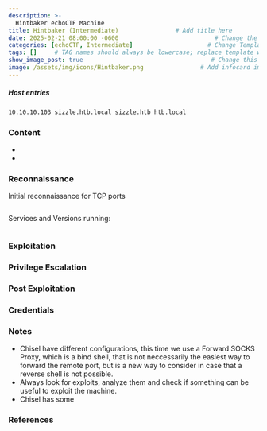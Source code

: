```yaml
---
description: >-
  Hintbaker echoCTF Machine
title: Hintbaker (Intermediate)                # Add title here
date: 2025-02-21 08:00:00 -0600                           # Change the date to match completion date
categories: [echoCTF, Intermediate]                     # Change Templates to Writeup
tags: []     # TAG names should always be lowercase; replace template with writeup, and add relevant tags
show_image_post: true                                    # Change this to true
image: /assets/img/icons/Hintbaker.png                # Add infocard image here for post preview image
---
```

##### Host entries
```bash
10.10.10.103 sizzle.htb.local sizzle.htb htb.local
```

### Content

-   
- 

### Reconnaissance

Initial reconnaissance for TCP ports
```bash

```
Services and Versions running:
```bash

```

### Exploitation


### Privilege Escalation

### Post Exploitation

### Credentials

### Notes

-   Chisel have different configurations, this time we use a Forward SOCKS Proxy, which is a bind shell, that is not neccessarily the easiest way to forward the remote port, but is a new way to consider in case that a reverse shell is not possible.
-   Always look for exploits, analyze them and check if something can be useful to exploit the machine.
-   Chisel has some

### References



